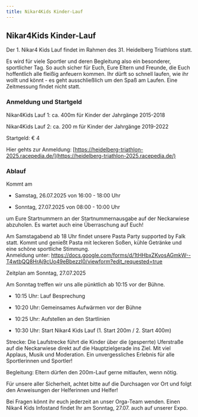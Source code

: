 ```yaml
---
title: Nikar4Kids Kinder-Lauf
---
```


## Nikar4Kids Kinder-Lauf 

Der 1. Nikar4 Kids Lauf findet im Rahmen des 31. Heidelberg Triathlons statt. 

Es wird für viele Sportler und deren Begleitung also ein besonderer, sportlicher Tag. So auch sicher für Euch, Eure Eltern und Freunde, die Euch hoffentlich alle fleißig anfeuern kommen. Ihr dürft so schnell laufen, wie ihr wollt und könnt - es geht ausschließlich um den Spaß am Laufen. Eine Zeitmessung findet nicht statt. 

### Anmeldung und Startgeld


Nikar4Kids Lauf 1: ca. 400m für Kinder der Jahrgänge 2015-2018 

Nikar4Kids Lauf 2: ca. 200 m für Kinder der Jahrgänge 2019-2022 

Startgeld: € 4 

Hier gehts zur Anmeldung: [https://heidelberg-triathlon-2025.racepedia.de/](https://heidelberg-triathlon-2025.racepedia.de/)


### Ablauf

Kommt am  

-   Samstag, 26.07.2025 von 16:00 - 18:00 Uhr  

-   Sonntag, 27.07.2025 von 08:00 - 10:00 Uhr 

um Eure Startnummern an der Startnummernausgabe  auf der Neckarwiese abzuholen. Es wartet auch eine Überraschung auf Euch! 

Am Samstagabend ab 18 Uhr findet unsere  Pasta Party  supported  by Falk  statt. Kommt und genießt Pasta mit leckeren Soßen, kühle Getränke und eine schöne sportliche Stimmung.\
Anmeldung unter: <https://docs.google.com/forms/d/1tHHbxZKvosAGmkW--T4wtbQQ8HrAj9cUo49eBbezzI0/viewform?edit_requested=true> 

Zeitplan am Sonntag, 27.07.2025 

Am Sonntag treffen wir uns alle pünktlich ab 10:15 vor der Bühne. 

-   10:15 Uhr: Lauf Besprechung 

-   10:20 Uhr: Gemeinsames Aufwärmen vor der Bühne 

-   10:25 Uhr:  Aufstellen an den Startlinien 

-   10:30 Uhr: Start Nikar4 Kids Lauf (1. Start 200m / 2. Start 400m) 

Strecke: Die Laufstrecke führt die Kinder über die (gesperrte) Uferstraße auf die Neckarwiese direkt auf die Hauptzielgerade ins Ziel. Mit viel Applaus, Musik und Moderation. Ein unvergessliches Erlebnis für alle Sportlerinnen und Sportler! 

Begleitung: Eltern dürfen den 200m-Lauf gerne mitlaufen, wenn nötig.  

Für unsere aller Sicherheit, achtet bitte auf die Durchsagen vor Ort und folgt den Anweisungen der Helferinnen und Helfer! 

Bei Fragen könnt ihr euch jederzeit an unser Orga-Team wenden. Einen Nikar4 Kids Infostand findet Ihr am Sonntag, 27.07. auch auf unserer Expo.